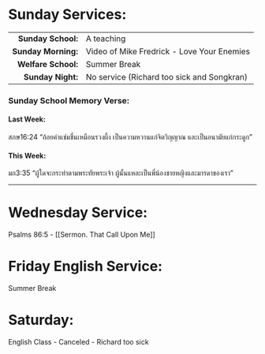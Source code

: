 
# Sunday Services:

| | |
| --:|:-- |
| **Sunday School:**  |	A teaching
| **Sunday Morning:** |	Video of Mike Fredrick - Love Your Enemies
| **Welfare School:** |	Summer Break
| **Sunday Night:**   |  No service (Richard too sick and Songkran)

### Sunday School Memory Verse:
#### Last Week: 

สภษ16:24 “ถ้อยคำแช่มชื่นเหมือนรวงผึ้ง เป็นความหวานแก่จิตวิญญาณ และเป็นอนามัยแก่กระดูก”

#### This Week:

มก3:35 “ผู้ใดจะกระทำตามพระทัยพระเจ้า ผู้นั้นแหละเป็นพี่น้องชายหญิงและมารดาของเรา”

---
# Wednesday Service:

Psalms 86:5 - [[Sermon. That Call Upon Me]]

# Friday English Service:

Summer Break

# Saturday:

English Class - Canceled - Richard too sick